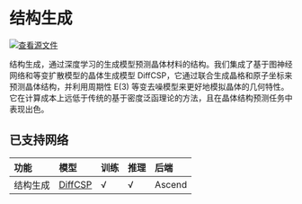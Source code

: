 # 结构生成

[![查看源文件](https://mindspore-website.obs.cn-north-4.myhuaweicloud.com/website-images/r2.5.0/resource/_static/logo_source.svg)](https://gitee.com/mindspore/docs/blob/r2.5.0/docs/mindchemistry/docs/source_zh_cn/user/structure_generation.md)

结构生成，通过深度学习的生成模型预测晶体材料的结构。我们集成了基于图神经网络和等变扩散模型的晶体生成模型 DiffCSP，它通过联合生成晶格和原子坐标来预测晶体结构，并利用周期性 E(3) 等变去噪模型来更好地模拟晶体的几何特性。它在计算成本上远低于传统的基于密度泛函理论的方法，且在晶体结构预测任务中表现出色。

## 已支持网络

| 功能            | 模型                  | 训练 | 推理 | 后端       |
| :------------- | :-------------------- | :--- | :--- | :-------- |
| 结构生成| [DiffCSP](https://gitee.com/mindspore/mindscience/tree/r0.7/MindChemistry/applications/diffcsp)     | √    | √   | Ascend |
